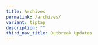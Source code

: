 ```yaml
---
title: Archives
permalink: /archives/
variant: tiptap
description: ""
third_nav_title: Outbreak Updates
---
```

